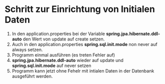 
# Schritt zur Einrichtung von Initialen Daten

1. In den application.properties bei der Variable **spring.jpa.hibernate.ddl-auto** den Wert von update auf create setzen.
2. Auch in den application.properties **spring.sql.init.mode** non never auf always setzen.
3. Programm einmal ausführen (es treten Fehler auf)
4. **spring.jpa.hibernate.ddl-auto** wieder auf update und **spring.sql.init.mode** auf never setzen
5. Programm kann jetzt ohne Fehelr mit intialen Daten in der Datenbank ausgeführt werden.
